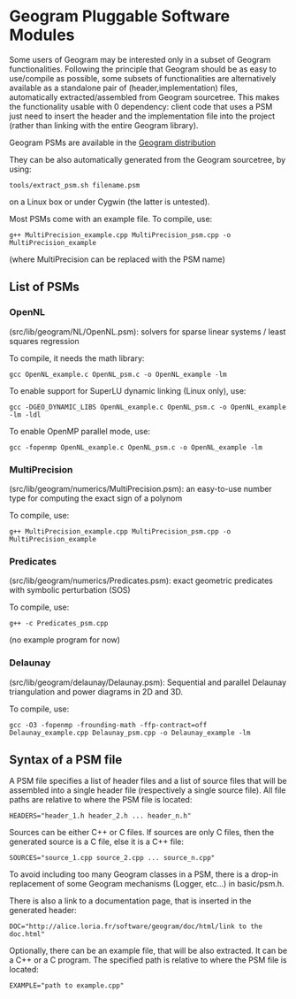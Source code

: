 
# Geogram Pluggable Software Modules

Some users of Geogram may be interested only in a subset of
Geogram functionalities.
Following the principle that Geogram should be as easy to use/compile as
possible, some subsets of functionalities are alternatively available as
a standalone pair of (header,implementation) files, automatically
extracted/assembled from Geogram sourcetree. This makes the functionality
usable with 0 dependency: client code that uses a PSM just
need to insert the header and the implementation file into the project
(rather than linking with the entire Geogram library).

Geogram PSMs are available in the
[Geogram distribution](https://gforge.inria.fr/frs/?group_id=5833)

They can be also automatically generated from the Geogram sourcetree, by using:

    tools/extract_psm.sh filename.psm

on a Linux box or under Cygwin (the latter is untested).

Most PSMs come with an example file. To compile, use:

    g++ MultiPrecision_example.cpp MultiPrecision_psm.cpp -o MultiPrecision_example

(where MultiPrecision can be replaced with the PSM name)

## List of PSMs

### OpenNL 

(src/lib/geogram/NL/OpenNL.psm): solvers for sparse
linear systems / least squares regression

To compile, it needs the math library:

    gcc OpenNL_example.c OpenNL_psm.c -o OpenNL_example -lm 

To enable support for SuperLU dynamic linking (Linux only), use:

    gcc -DGEO_DYNAMIC_LIBS OpenNL_example.c OpenNL_psm.c -o OpenNL_example -lm -ldl

To enable OpenMP parallel mode, use:

    gcc -fopenmp OpenNL_example.c OpenNL_psm.c -o OpenNL_example -lm 

### MultiPrecision 

(src/lib/geogram/numerics/MultiPrecision.psm):
an easy-to-use number type for computing the exact sign of a polynom

To compile, use:

    g++ MultiPrecision_example.cpp MultiPrecision_psm.cpp -o MultiPrecision_example

### Predicates 

(src/lib/geogram/numerics/Predicates.psm):
exact geometric predicates with symbolic perturbation (SOS)

To compile, use:

    g++ -c Predicates_psm.cpp 

(no example program for now)


### Delaunay

(src/lib/geogram/delaunay/Delaunay.psm): Sequential and parallel Delaunay 
triangulation and power diagrams in 2D and 3D. 

To compile, use:

    gcc -O3 -fopenmp -frounding-math -ffp-contract=off Delaunay_example.cpp Delaunay_psm.cpp -o Delaunay_example -lm 



## Syntax of a PSM file

A PSM file specifies a list of header files and a list of
source files that will be assembled into a single header file
(respectively a single source file). All file paths are relative
to where the PSM file is located:

    HEADERS="header_1.h header_2.h ... header_n.h"

Sources can be either C++ or C files. If sources are only C files,
then the generated source is a C file, else it is a C++ file:

    SOURCES="source_1.cpp source_2.cpp ... source_n.cpp"

To avoid including too many Geogram classes in a PSM, there is a drop-in
replacement of some Geogram mechanisms (Logger, etc...) in basic/psm.h.

There is also a link to a documentation page, that is inserted
in the generated header:

    DOC="http://alice.loria.fr/software/geogram/doc/html/link to the doc.html"

Optionally, there can be an example file, that will be also extracted.
It can be a C++ or a C program. The specified path is relative to where
the PSM file is located:

    EXAMPLE="path to example.cpp"

